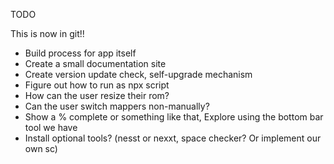 TODO

This is now in git!!

* Build process for app itself
* Create a small documentation site
* Create version update check, self-upgrade mechanism
* Figure out how to run as npx script
* How can the user resize their rom?
* Can the user switch mappers non-manually?
* Show a % complete or something like that, Explore using the bottom bar tool we have
* Install optional tools? (nesst or nexxt, space checker? Or implement our own sc)
